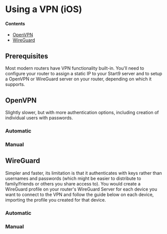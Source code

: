 # Using a VPN (iOS)

#### Contents
- [OpenVPN](#openvpn)
- [WireGuard](#wireguard)

## Prerequisites
Most modern routers have VPN functionality built-in. You'll need to configure your router to assign a static IP to your Start9 server and to setup a OpenVPN or WireGuard server on your router, depending on which it supports.

## OpenVPN

Slightly slower, but with more authentication options, including creation of individual users with passwords.

### Automatic
### Manual


## WireGuard

Simpler and faster, its limitation is that it authenticates with keys rather than usernames and passwords (which might be easier to distribute to family/friends or others you share access to). You would create a WireGuard profile on your router's WireGuard Server for each device you want to connect to the VPN and follow the guide below on each device, importing the profile you created for that device.


### Automatic
### Manual